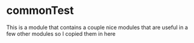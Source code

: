 # commonTest

This is a module that contains a couple nice modules that are useful in a few other modules so I copied them in here
